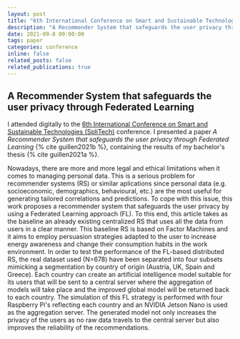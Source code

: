 ```yaml
---
layout: post
title: "6th International Conference on Smart and Sustainable Technologies (SpliTech)"
description: "A Recommender System that safeguards the user privacy through Federated Learning"
date: 2021-09-8 00:00:00
tags: paper
categories: conference
inline: false
related_posts: false
related_publications: true
---
```


## A Recommender System that safeguards the user privacy through Federated Learning

I attended digitally to the [6th International Conference on Smart and Sustainable Technologies (SpliTech)](https://2021.splitech.org/) conference. I presented a paper *A Recommender System that safeguards the user privacy through Federated Learning* {% cite guillen2021b %}, containing the results of my bachelor's thesis {% cite guillen2021a %}.

Nowadays, there are more and more legal and ethical limitations when it comes to managing personal data. This is a serious problem for recommender systems (RS) or similar aplications since personal data (e.g. socioeconomic, demographics, behavioural, etc.) are the most useful for generating tailored correlations and predictions. To cope with this issue, this work proposes a recommender system that safeguards the user privacy by using a Federated Learning approach (FL). To this end, this article takes as the baseline an already existing centralized RS that uses all the data from users in a clear manner. This baseline RS is based on Factor Machines and it aims to employ persuasion strategies adapted to the user to increase energy awareness and change their consumption habits in the work environment. In order to test the performance of the FL-based distributed RS, the real dataset used (N=678) have been separated into four subsets mimicking a segmentation by country of origin (Austria, UK, Spain and Greece). Each country can create an artificial intelligence model suitable for its users that will be sent to a central server where the aggregation of models will take place and the improved global model will be returned back to each country. The simulation of this FL strategy is performed with four Raspberry Pi's reflecting each country and an NVIDIA Jetson Nano is used as the aggregation server. The generated model not only increases the privacy of the users as no raw data travels to the central server but also improves the reliability of the recommendations.